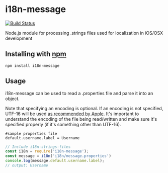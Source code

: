 i18n-message
==================

[![Build Status](https://travis-ci.org/justinklemm/i18n-strings-files.png)](https://travis-ci.org/justinklemm/i18n-strings-files)

Node.js module for processing .strings files used for localization in iOS/OSX development

## Installing with [npm](http://npmjs.org/)

```
npm install i18n-message
```

## Usage

i18n-message can be used to read a .properties file and parse it into an object.

Note that specifying an encoding is optional. If an encoding is not specified, UTF-16 will be used [as recommended by Apple](https://developer.apple.com/library/mac/documentation/macosx/conceptual/bpinternational/Articles/StringsFiles.html). It's important to understand the encoding of the file being read/written and make sure it's specified properly (if it's something other than UTF-16).
```properties
#sample properties file
default.username.label = Username
```
```js
// Include i18n-strings-files
const i18n = require('i18n-message');
const message = i18n('i18n/message.properties')
console.log(message.default.username.label);
// output: Username
```